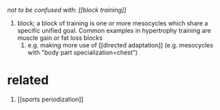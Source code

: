 *not to be confused with: [[block training]]*

1. block; a block of training is one or more mesocycles which share a specific unified goal. Common examples in hypertrophy training are muscle gain or fat loss blocks
	1. e.g. making more use of [[directed adaptation]] (e.g. mesocycles with "body part specialization=chest")

# related
1. [[sports periodization]]